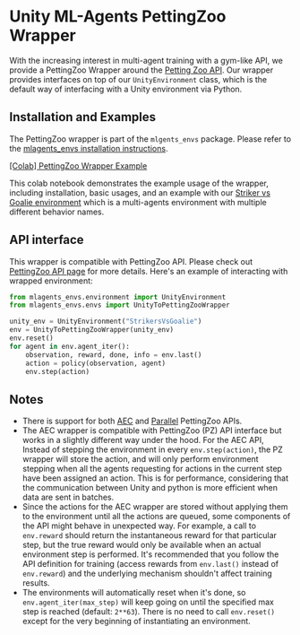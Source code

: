 # Unity ML-Agents PettingZoo Wrapper

With the increasing interest in multi-agent training with a gym-like API, we provide a
PettingZoo Wrapper around the [Petting Zoo API](https://pettingzoo.farama.org/). Our wrapper
provides interfaces on top of our `UnityEnvironment` class, which is the default way of
interfacing with a Unity environment via Python.

## Installation and Examples

The PettingZoo wrapper is part of the `mlgents_envs` package. Please refer to the
[mlagents_envs installation instructions](ML-Agents-Envs-README.md).

[[Colab] PettingZoo Wrapper Example](https://colab.research.google.com/github/Unity-Technologies/ml-agents/blob/develop-python-api-ga/ml-agents-envs/colabs/Colab_PettingZoo.ipynb)

This colab notebook demonstrates the example usage of the wrapper, including installation,
basic usages, and an example with our
[Striker vs Goalie environment](https://github.com/Unity-Technologies/ml-agents/blob/main/docs/Learning-Environment-Examples.md#strikers-vs-goalie)
which is a multi-agents environment with multiple different behavior names.

## API interface

This wrapper is compatible with PettingZoo API. Please check out
[PettingZoo API page](https://pettingzoo.farama.org/api/aec/) for more details.
Here's an example of interacting with wrapped environment:

```python
from mlagents_envs.environment import UnityEnvironment
from mlagents_envs.envs import UnityToPettingZooWrapper

unity_env = UnityEnvironment("StrikersVsGoalie")
env = UnityToPettingZooWrapper(unity_env)
env.reset()
for agent in env.agent_iter():
    observation, reward, done, info = env.last()
    action = policy(observation, agent)
    env.step(action)
```

## Notes
- There is support for both [AEC](https://pettingzoo.farama.org/api/aec/)
  and [Parallel](https://pettingzoo.farama.org/api/parallel/) PettingZoo APIs.
- The AEC wrapper is compatible with PettingZoo (PZ) API interface but works in a slightly
  different way under the hood. For the AEC API, Instead of stepping the environment in every `env.step(action)`,
  the PZ wrapper will store the action, and will only perform environment stepping when all the
  agents requesting for actions in the current step have been assigned an action. This is for
  performance, considering that the communication between Unity and python is more efficient
  when data are sent in batches.
- Since the actions for the AEC wrapper are stored without applying them to the environment until
  all the actions are queued, some components of the API might behave in unexpected way. For example, a call
  to `env.reward` should return the instantaneous reward for that particular step, but the true
  reward would only be available when an actual environment step is performed. It's recommended that
  you follow the API definition for training (access rewards from `env.last()` instead of
  `env.reward`) and the underlying mechanism shouldn't affect training results.
- The environments will automatically reset when it's done, so `env.agent_iter(max_step)` will
  keep going on until the specified max step is reached (default: `2**63`). There is no need to
  call `env.reset()` except for the very beginning of instantiating an environment.

